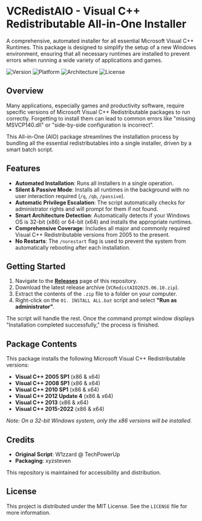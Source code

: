 # VCRedistAIO - Visual C++ Redistributable All-in-One Installer

A comprehensive, automated installer for all essential Microsoft Visual C++ Runtimes. This package is designed to simplify the setup of a new Windows environment, ensuring that all necessary runtimes are installed to prevent errors when running a wide variety of applications and games.

![Version](https://img.shields.io/badge/Version-2025.06.10-blue.svg)
![Platform](https://img.shields.io/badge/Platform-Windows-0078D6.svg)
![Architecture](https://img.shields.io/badge/Architecture-x86%20%7C%20x64-lightgrey.svg)
![License](https://img.shields.io/badge/License-MIT-green.svg)

## Overview

Many applications, especially games and productivity software, require specific versions of Microsoft Visual C++ Redistributable packages to run correctly. Forgetting to install them can lead to common errors like "missing MSVCP140.dll" or "side-by-side configuration is incorrect".

This All-in-One (AIO) package streamlines the installation process by bundling all the essential redistributables into a single installer, driven by a smart batch script.

## Features

- **Automated Installation**: Runs all installers in a single operation.
- **Silent & Passive Mode**: Installs all runtimes in the background with no user interaction required (`/q`, `/qb`, `/passive`).
- **Automatic Privilege Escalation**: The script automatically checks for administrator rights and will prompt for them if not found.
- **Smart Architecture Detection**: Automatically detects if your Windows OS is 32-bit (x86) or 64-bit (x64) and installs the appropriate runtimes.
- **Comprehensive Coverage**: Includes all major and commonly required Visual C++ Redistributable versions from 2005 to the present.
- **No Restarts**: The `/norestart` flag is used to prevent the system from automatically rebooting after each installation.

## Getting Started

1.  Navigate to the [**Releases**](https://github.com/xyzsteven/VCRedistAIO/releases) page of this repository.
2.  Download the latest release archive (`VCRedistAIO2025.06.10.zip`).
3.  Extract the contents of the `.zip` file to a folder on your computer.
4.  Right-click on the `01. INSTALL ALL.bat` script and select **"Run as administrator"**.

The script will handle the rest. Once the command prompt window displays "Installation completed successfully," the process is finished.

## Package Contents

This package installs the following Microsoft Visual C++ Redistributable versions:

-   **Visual C++ 2005 SP1** (x86 & x64)
-   **Visual C++ 2008 SP1** (x86 & x64)
-   **Visual C++ 2010 SP1** (x86 & x64)
-   **Visual C++ 2012 Update 4** (x86 & x64)
-   **Visual C++ 2013** (x86 & x64)
-   **Visual C++ 2015-2022** (x86 & x64)

*Note: On a 32-bit Windows system, only the x86 versions will be installed.*

## Credits

-   **Original Script**: W1zzard @ TechPowerUp
-   **Packaging**: xyzsteven

This repository is maintained for accessibility and distribution.

## License

This project is distributed under the MIT License. See the `LICENSE` file for more information.
